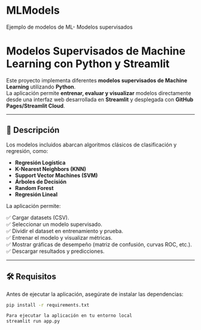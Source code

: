# MLModels
Ejemplo de modelos de ML- Modelos supervisados
# Modelos Supervisados de Machine Learning con Python y Streamlit

Este proyecto implementa diferentes **modelos supervisados de Machine Learning** utilizando **Python**.  
La aplicación permite **entrenar, evaluar y visualizar** modelos directamente desde una interfaz web desarrollada en **Streamlit** y desplegada con **GitHub Pages/Streamlit Cloud**.

---

## 📌 Descripción

Los modelos incluidos abarcan algoritmos clásicos de clasificación y regresión, como:

- **Regresión Logística**
- **K-Nearest Neighbors (KNN)**
- **Support Vector Machines (SVM)**
- **Árboles de Decisión**
- **Random Forest**
- **Regresión Lineal**

La aplicación permite:

✅ Cargar datasets (CSV).  
✅ Seleccionar un modelo supervisado.  
✅ Dividir el dataset en entrenamiento y prueba.  
✅ Entrenar el modelo y visualizar métricas.  
✅ Mostrar gráficas de desempeño (matriz de confusión, curvas ROC, etc.).  
✅ Descargar resultados y predicciones.  

---

## 🛠️ Requisitos

Antes de ejecutar la aplicación, asegúrate de instalar las dependencias:

```bash
pip install -r requirements.txt

Para ejecutar la aplicación en tu entorno local
streamlit run app.py
